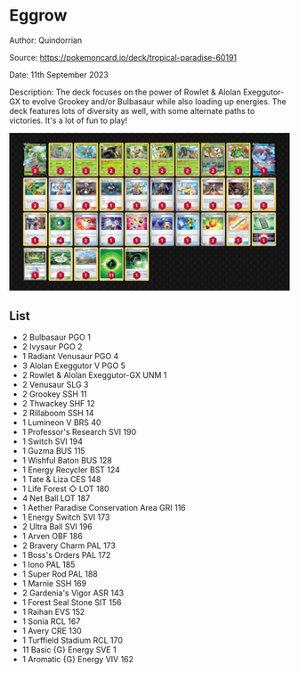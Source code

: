 # Eggrow

Author: Quindorrian

Source: <https://pokemoncard.io/deck/tropical-paradise-60191>

Date: 11th September 2023

Description: The deck focuses on the power of Rowlet & Alolan Exeggutor-GX to evolve Grookey and/or Bulbasaur while also loading up energies. The deck features lots of diversity as well, with some alternate paths to victories. It's a lot of fun to play!

![decklist](../../images/OBF/Eggrow/2-%20Eggrow.png)

## List

* 2 Bulbasaur PGO 1
* 2 Ivysaur PGO 2
* 1 Radiant Venusaur PGO 4
* 3 Alolan Exeggutor V PGO 5
* 2 Rowlet & Alolan Exeggutor-GX UNM 1
* 2 Venusaur SLG 3
* 2 Grookey SSH 11
* 2 Thwackey SHF 12
* 2 Rillaboom SSH 14
* 1 Lumineon V BRS 40
* 1 Professor's Research SVI 190
* 1 Switch SVI 194
* 1 Guzma BUS 115
* 1 Wishful Baton BUS 128
* 1 Energy Recycler BST 124
* 1 Tate & Liza CES 148
* 1 Life Forest ◇ LOT 180
* 4 Net Ball LOT 187
* 1 Aether Paradise Conservation Area GRI 116
* 1 Energy Switch SVI 173
* 2 Ultra Ball SVI 196
* 1 Arven OBF 186
* 2 Bravery Charm PAL 173
* 1 Boss's Orders PAL 172
* 1 Iono PAL 185
* 1 Super Rod PAL 188
* 1 Marnie SSH 169
* 2 Gardenia's Vigor ASR 143
* 1 Forest Seal Stone SIT 156
* 1 Raihan EVS 152
* 1 Sonia RCL 167
* 1 Avery CRE 130
* 1 Turffield Stadium RCL 170
* 11 Basic {G} Energy SVE 1
* 1 Aromatic {G} Energy VIV 162
